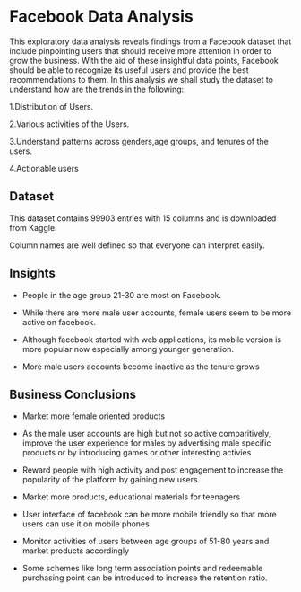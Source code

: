 # Facebook Data Analysis

This exploratory data analysis reveals findings from a Facebook dataset that include pinpointing users that should receive more attention in order to grow the business.
With the aid of these insightful data points, Facebook should be able to recognize its useful users and provide the best recommendations to them.
In this analysis we shall study the dataset to understand how are the trends in the following:

1.Distribution of Users.

2.Various activities of the Users.

3.Understand patterns across genders,age groups, and tenures of the users.

4.Actionable users


## Dataset

This dataset contains 99903 entries with 15 columns and is downloaded from Kaggle.

Column names are well defined so that everyone can interpret easily.

## Insights

- People in the age group 21-30 are most on Facebook.

- While there are more male user accounts, female users seem to be more active on facebook.

- Although facebook started with web applications, its mobile version is more popular now especially among younger generation.

- More male users accounts become inactive as the tenure grows

## Business Conclusions

- Market more female oriented products

- As the male user accounts are high but not so active comparitively, improve the user experience for males by advertising male specific products or by introducing games or other interesting activies

- Reward people with high activity and post engagement to increase the popularity of the platform by gaining new users.

- Market more products, educational materials for teenagers

- User interface of facebook can be more mobile friendly so that more users can use it on mobile phones

- Monitor activities of users between age groups of 51-80 years and market products accordingly

- Some schemes like long term association points and redeemable purchasing point can be introduced to increase the retention ratio.
